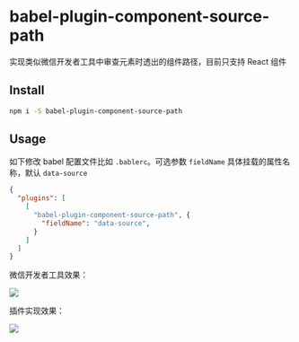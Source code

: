 # babel-plugin-component-source-path

实现类似微信开发者工具中审查元素时透出的组件路径，目前只支持 React 组件

## Install

```bash
npm i -S babel-plugin-component-source-path
```

## Usage

如下修改 babel 配置文件比如 `.bablerc`。可选参数 `fieldName` 具体挂载的属性名称，默认 `data-source`


```json
{
  "plugins": [
    [
      "babel-plugin-component-source-path", {
        "fieldName": "data-source",
      }
    ]
  ]
}
```

微信开发者工具效果：

![](https://s.h2-o.xyz/20210522145445.png)

插件实现效果：

![](https://s.h2-o.xyz/20210522152105.png)
